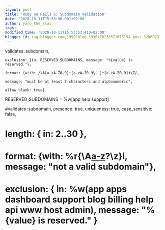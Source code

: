 ```yaml
---
layout: post
title: 'Ruby on Rails 6: Subdomain validation'
date: '2020-10-11T15:53:00.001+02:00'
author: yaro_the_slav
tags: 
modified_time: '2020-10-11T15:53:53.410+02:00'
blogger_id: tag:blogger.com,1999:blog-5936476238571675194.post-8286073199710732869
---
```


validates :subdomain, 

	exclusion: {in: RESERVED_SUBDOMAINS, message: "%{value} is reserved."}, 

	format: {with: /\A[a-zA-Z0-9]+[a-zA-Z0-9\-_]*[a-zA-Z0-9]+\Z/, 

	message: "must be at least 2 characters and alphanumeric", 

	allow_blank: true}

RESERVED_SUBDOMAINS = %w[app help support]

#validates :subdomain, presence: true, uniqueness: true, case_sensitive: false,

  #  length: { in: 2..30 }, 

  #  format: {with: %r{\A[a-z](?:[a-z0-9-]*[a-z0-9])?\z}i, message: "not a valid subdomain"},

  #  exclusion: { in: %w(app apps dashboard support blog billing help api www host admin), message: "%{value} is reserved." }
